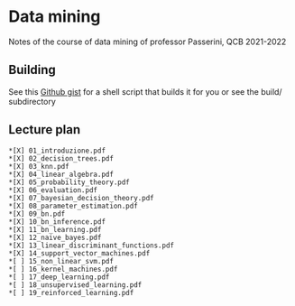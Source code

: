 # Data mining
Notes of the course of data mining of professor Passerini, QCB 2021-2022

## Building
See this [Github gist](https://gist.github.com/giacThePhantom/e080a777782754542d0e081835669085) for a shell script that builds it for you or see the build/ subdirectory

## Lecture plan

	*[X] 01_introduzione.pdf
	*[X] 02_decision_trees.pdf
	*[X] 03_knn.pdf
	*[X] 04_linear_algebra.pdf
	*[X] 05_probability_theory.pdf
	*[X] 06_evaluation.pdf
	*[X] 07_bayesian_decision_theory.pdf
	*[X] 08_parameter_estimation.pdf
	*[X] 09_bn.pdf
	*[X] 10_bn_inference.pdf
	*[X] 11_bn_learning.pdf
	*[X] 12_naive_bayes.pdf
	*[X] 13_linear_discriminant_functions.pdf
	*[X] 14_support_vector_machines.pdf
	*[ ] 15_non_linear_svm.pdf
	*[ ] 16_kernel_machines.pdf
	*[ ] 17_deep_learning.pdf
	*[ ] 18_unsupervised_learning.pdf
	*[ ] 19_reinforced_learning.pdf
